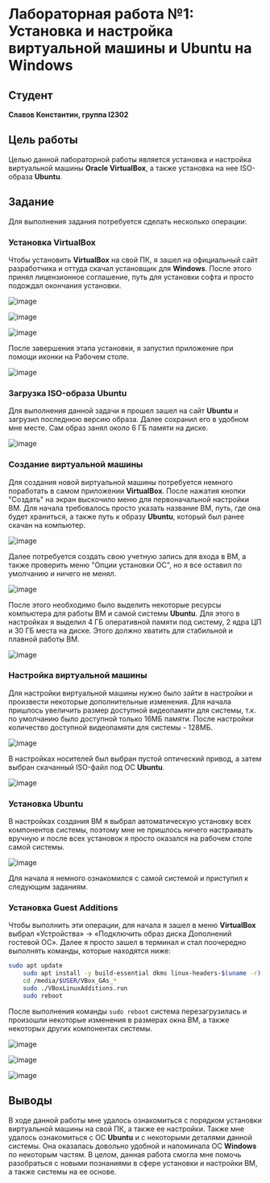 # Лабораторная работа №1: Установка и настройка виртуальной машины и Ubuntu на Windows

## Студент

**Славов Константин, группа I2302**

## Цель работы

Целью данной лабораторной работы является установка и настройка виртуальной машины **Oracle VirtualBox**, а также установка на нее ISO-образа **Ubuntu**.

## Задание

Для выполнения задания потребуется сделать несколько операции:

### Установка VirtualBox

Чтобы установить **VirtualBox** на свой ПК, я зашел на официальный сайт разработчика и оттуда скачал установщик для **Windows**. После этого принял лицензионное соглашение, путь для установки софта и просто подождал окончания установки.

![image](https://i.imgur.com/RUyeS4t.jpeg)

![image](https://i.imgur.com/7EQAK88.jpeg)

![image](https://i.imgur.com/mVrXNQI.jpeg)

После завершения этапа установки, я запустил приложение при помощи иконки на Рабочем столе.

![image](https://i.imgur.com/9A6wqdF.jpeg)

### Загрузка ISO-образа Ubuntu

Для выполнения данной задачи я прошел зашел на сайт **Ubuntu** и загрузил последнюю версию образа. Далее сохранил его в удобном мне месте. Сам образ занял около 6 ГБ памяти на диске.

![image](https://i.imgur.com/asoVO27.jpeg)

### Создание виртуальной машины

Для создания новой виртуальной машины потребуется немного поработать в самом приложении **VirtualBox**. После нажатия кнопки "Создать" на экран выскочило меню для первоначальной настройки ВМ. Для начала требовалось просто указать название ВМ, путь, где она будет храниться, а также путь к образу **Ubuntu**, который был ранее скачан на компьютер. 

![image](https://i.imgur.com/uGNhX53.jpeg)

Далее потребуется создать свою учетную запись для входа в ВМ, а также проверить меню "Опции установки ОС", но я все оставил по умолчанию и ничего не менял.

![image](https://i.imgur.com/F37Y8vs.jpeg)

После этого необходимо было выделить некоторые ресурсы компьютера для работы ВМ и самой системы **Ubuntu**. Для этого в настройках я выделил 4 ГБ оперативной памяти под систему, 2 ядра ЦП и 30 ГБ места на диске. Этого должно хватить для стабильной и плавной работы ВМ. 

![image](https://i.imgur.com/8TpSQ2O.jpeg)

### Настройка виртуальной машины

Для настройки виртуальной машины нужно было зайти в настройки и произвести некоторые дополнительные изменения. Для начала пришлось увеличить размер доступной видеопамяти для системы, т.к. по умолчанию было доступной только 16МБ памяти. После настройки количество доступной видеопамяти для системы - 128МБ.

![image](https://i.imgur.com/PakgFZa.jpeg)

В настройках носителей был выбран пустой оптический привод, а затем выбран скачанный ISO-файл под ОС **Ubuntu**.

![image](https://i.imgur.com/v2VdV60.jpeg)

### Установка Ubuntu

В настройках создания ВМ я выбрал автоматическую установку всех компонентов системы, поэтому мне не пришлось ничего настраивать вручную и после всех установок я просто оказался на рабочем столе самой системы.

![image](https://i.imgur.com/n4joC77.jpeg)

Для начала я немного ознакомился с самой системой и приступил к следующим заданиям.

### Установка Guest Additions

Чтобы выполнить эти операции, для начала я зашел в меню **VirtualBox** выбрал «Устройства» → «Подключить образ диска Дополнений гостевой ОС». Далее я просто зашел в терминал и стал поочередно выполнять команды, которые находятся ниже:

```bash
sudo apt update 
    sudo apt install -y build-essential dkms linux-headers-$(uname -r) 
    cd /media/$USER/VBox_GAs_* 
    sudo ./VBoxLinuxAdditions.run 
    sudo reboot
```
После выполнения команды `sudo reboot` система перезагрузилась и произошли некоторые изменения в размерах окна ВМ, а также некоторых других компонентах системы.

![image](https://i.imgur.com/Ay0hgHF.jpeg)

![image](https://i.imgur.com/7z9I5go.jpeg)

![image](https://i.imgur.com/1yC1mxD.jpeg)

## Выводы

В ходе данной работы мне удалось ознакомиться с порядком установки виртуальной машины на свой ПК, а также ее настройки. Также мне удалось ознакомиться с ОС **Ubuntu** и с некоторыми деталями данной системы. Она оказалась довольно удобной и напоминала ОС **Windows** по некоторым частям. В целом, данная работа смогла мне помочь разобраться с новыми познаниями в сфере установки и настройки ВМ, а также системы на ее основе.
